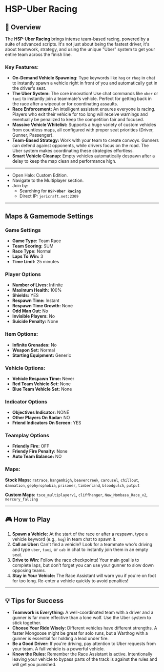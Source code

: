 # HSP-Uber Racing

## 📝 Overview

The **HSP-Uber Racing** brings intense team-based racing, powered by a suite of advanced scripts. It's not just about
being the fastest driver, it's about teamwork, strategy, and using the unique "Uber" system to get your entire team
across the finish line.

### Key Features:

* **On-Demand Vehicle Spawning:** Type keywords like `hog` or `rhog` in chat to instantly spawn a vehicle right in front
  of you and automatically get in the driver's seat.
* **The Uber System:** The core innovation! Use chat commands like `uber` or `taxi` to instantly join a teammate's
  vehicle. Perfect for getting back in the race after a wipeout or for coordinating assaults.
* **Race Enforcement:** An intelligent assistant ensures everyone is racing. Players who exit their vehicle for too long
  will receive warnings and eventually be penalized to keep the competition fair and focused.
* **Massive Vehicle Whitelist:** Supports a huge variety of custom vehicles from countless maps, all configured with
  proper seat priorities (Driver, Gunner, Passenger).
* **Team-Based Strategy:** Work with your team to create convoys. Gunners can defend against opponents, while drivers
  focus on the road. The Uber system makes coordinating these strategies effortless.
* **Smart Vehicle Cleanup:** Empty vehicles automatically despawn after a delay to keep the map clean and performance
  high.

---

* Open Halo: Custom Edition.
* Navigate to the Multiplayer section.
* Join by:
    * Searching for **`HSP-Uber Racing`**
    * Direct IP: `jericraft.net:2309`

---

## Maps & Gamemode Settings

### Game Settings

- **Game Type:** Team Race
- **Team Scoring:** SUM
- **Race Type:** Normal
- **Laps To Win:** 3
- **Time Limit:** 25 minutes

### Player Options

- **Number of Lives:** Infinite
- **Maximum Health:** 100%
- **Shields:** YES
- **Respawn Time:** Instant
- **Respawn Time Growth:** None
- **Odd Man Out:** No
- **Invisible Players:** No
- **Suicide Penalty:** None

### Item Options:

- **Infinite Grenades:** No
- **Weapon Set:** Normal
- **Starting Equipment:** Generic

### Vehicle Options:

- **Vehicle Respawn Time:** Never
- **Red Team Vehicle Set:** None
- **Blue Team Vehicle Set:** None

### Indicator Options

- **Objectives Indicator:** NONE
- **Other Players On Radar:** NO
- **Friend Indicators On Screen:** YES

### Teamplay Options

- **Friendly Fire:** OFF
- **Friendy Fire Penalty:** None
- **Auto Team Balance:** NO

### Maps:

**Stock Maps:**
`ratrace`, `hangemhigh`, `beavercreek`, `carousel`, `chillout`, `damnation`, `gephyrophobia`, `prisoner`, `timberland`, `bloodgulch`, `putput`

**Custom Maps:**
`tsce_multiplayerv1`, `cliffhanger`, `New_Mombasa_Race_v2`, `mercury_falling`

---

## 🎮 How to Play

1. **Spawn a Vehicle:** At the start of the race or after a respawn, type a vehicle keyword (e.g., `hog`) in team chat
   to spawn it.
2. **Call an Uber:** Can't find a vehicle? Look for a teammate who's driving and type `uber`, `taxi`, or `cab` in chat
   to instantly join them in an empty seat.
3. **Drive to Win:** Follow the race checkpoints! Your main goal is to complete laps, but don't forget you can use your
   gunner to slow down opposing teams.
4. **Stay in Your Vehicle:** The Race Assistant will warn you if you're on foot for too long. Re-enter a vehicle quickly
   to avoid penalties!

---

## 💡 Tips for Success

* **Teamwork is Everything:** A well-coordinated team with a driver and a gunner is far more effective than a lone wolf.
  Use the Uber system to stick together.
* **Choose Your Ride Wisely:** Different vehicles have different strengths. A faster Mongoose might be great for solo
  runs, but a Warthog with a gunner is essential for holding a lead under fire.
* **Be a Good Driver:** If you're driving, pay attention to Uber requests from your team. A full vehicle is a powerful
  vehicle.
* **Know the Rules:** Remember the Race Assistant is active. Intentionally leaving your vehicle to bypass parts of the
  track is against the rules and will get you punished.